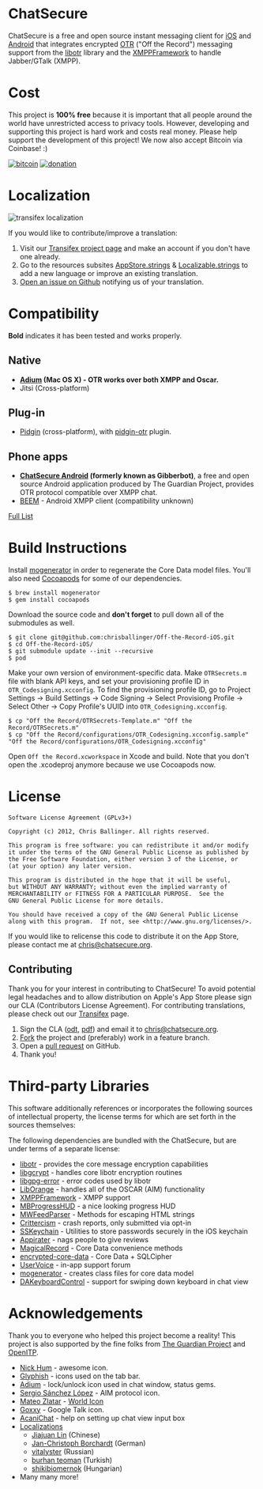 ChatSecure
=========

ChatSecure is a free and open source instant messaging client for [iOS](https://itunes.apple.com/us/app/chatsecure/id464200063) and [Android](https://play.google.com/store/apps/details?id=info.guardianproject.otr.app.im&hl=en) that integrates encrypted [OTR](https://en.wikipedia.org/wiki/Off-the-Record_Messaging) ("Off the Record") messaging support from the [libotr](https://otr.cypherpunks.ca/) library and the [XMPPFramework](https://github.com/robbiehanson/XMPPFramework/) to handle Jabber/GTalk (XMPP).


Cost
=========

This project is **100% free** because it is important that all people around the world have unrestricted access to privacy tools.
However, developing and supporting this project is hard work and costs real money. Please help support the development of this project! We now also accept Bitcoin via Coinbase! :)

[![bitcoin](https://chatsecure.org/images/bitcoin_donate.png)](https://coinbase.com/checkouts/1cf35f00d722205726f50b940786c413) [![donation](https://chatsecure.org/images/paypal_donate.png)](https://www.paypal.com/cgi-bin/webscr?cmd=_s-xclick&hosted_button_id=XRBHJ9AX5VWNA) 


Localization
=========

![transifex localization](https://www.transifex.com/projects/p/chatsecure/resource/strings/chart/image_png)

If you would like to contribute/improve a translation:

 1. Visit our [Transifex project page](https://www.transifex.net/projects/p/chatsecure/) and make an account if you don't have one already.
 2. Go to the resources subsites [AppStore.strings](https://www.transifex.net/projects/p/chatsecure/resource/appstorestrings/) & [Localizable.strings](https://www.transifex.net/projects/p/chatsecure/resource/strings/) to add a new language or improve an existing translation. 
 3. [Open an issue on Github](https://github.com/chrisballinger/Off-the-Record-iOS/issues) notifying us of your translation.



Compatibility
=========

**Bold** indicates it has been tested and works properly.

Native
------
* **[Adium](https://adium.im/) (Mac OS X) - OTR works over both XMPP and Oscar.**
* Jitsi (Cross-platform)

Plug-in
------
* [Pidgin](https://pidgin.im/) (cross-platform), with [pidgin-otr](https://otr.cypherpunks.ca/index.php#downloads) plugin.

Phone apps
------
* **[ChatSecure Android](https://guardianproject.info/apps/chatsecure/) (formerly known as Gibberbot)**, a free and open source Android application produced by The Guardian Project, provides OTR protocol compatible over XMPP chat.
* [BEEM](http://beem-project.com/projects/beem) - Android XMPP client (compatibility unknown)

[Full List](https://en.wikipedia.org/wiki/Off-the-Record_Messaging#Client_support)

Build Instructions
========
Install [mogenerator](http://rentzsch.github.io/mogenerator/) in order to regenerate the Core Data model files. You'll also need [Cocoapods](http://cocoapods.org) for some of our dependencies.
    
    $ brew install mogenerator
    $ gem install cocoapods
    
Download the source code and **don't forget** to pull down all of the submodules as well.

    $ git clone git@github.com:chrisballinger/Off-the-Record-iOS.git
    $ cd Off-the-Record-iOS/
    $ git submodule update --init --recursive
    $ pod
    
Make your own version of environment-specific data. Make `OTRSecrets.m` file with blank API keys, and set your provisioning profile ID in `OTR_Codesigning.xcconfig`. To find the provisioning profile ID, go to Project Settings -> Build Settings -> Code Signing -> Select Provisiong Profile -> Select Other -> Copy Profile's UUID into `OTR_Codesigning.xcconfig`.

    $ cp "Off the Record/OTRSecrets-Template.m" "Off the Record/OTRSecrets.m"
    $ cp "Off the Record/configurations/OTR_Codesigning.xcconfig.sample" "Off the Record/configurations/OTR_Codesigning.xcconfig"

    
Open `Off the Record.xcworkspace` in Xcode and build. Note that you don't open the .xcodeproj anymore because we use Cocoapods now.

License
=========

	Software License Agreement (GPLv3+)
	
	Copyright (c) 2012, Chris Ballinger. All rights reserved.
	
	This program is free software: you can redistribute it and/or modify
	it under the terms of the GNU General Public License as published by
	the Free Software Foundation, either version 3 of the License, or
	(at your option) any later version.
	
	This program is distributed in the hope that it will be useful,
	but WITHOUT ANY WARRANTY; without even the implied warranty of
	MERCHANTABILITY or FITNESS FOR A PARTICULAR PURPOSE.  See the
	GNU General Public License for more details.
	
	You should have received a copy of the GNU General Public License
	along with this program.  If not, see <http://www.gnu.org/licenses/>.

If you would like to relicense this code to distribute it on the App Store, 
please contact me at [chris@chatsecure.org](mailto:chris@chatsecure.org).

Contributing
------------

Thank you for your interest in contributing to ChatSecure! To avoid potential legal headaches and to allow distribution on Apple's App Store please sign our CLA (Contributors License Agreement). For contributing translations, please check out our [Transifex](https://www.transifex.com/projects/p/chatsecure/) page.

1. Sign the CLA ([odt](https://github.com/chrisballinger/Off-the-Record-iOS/raw/master/media/contributing/CLA.odt), [pdf](https://github.com/chrisballinger/Off-the-Record-iOS/raw/master/media/contributing/CLA.pdf)) and email it to [chris@chatsecure.org](mailto:chris@chatsecure.org).
2. [Fork](https://github.com/chrisballinger/Off-the-Record-iOS/fork) the project and (preferably) work in a feature branch.
3. Open a [pull request](https://github.com/chrisballinger/off-the-record-ios/pulls) on GitHub.
4. Thank you!


Third-party Libraries
=========

This software additionally references or incorporates the following sources
of intellectual property, the license terms for which are set forth
in the sources themselves:

The following dependencies are bundled with the ChatSecure, but are under
terms of a separate license:

* [libotr](https://otr.cypherpunks.ca/) - provides the core message encryption capabilities
* [libgcrypt](https://www.gnu.org/software/libgcrypt/) - handles core libotr encryption routines
* [libgpg-error](http://www.gnupg.org/related_software/libgpg-error/) - error codes used by libotr
* [LibOrange](https://github.com/unixpickle/LibOrange) - handles all of the OSCAR (AIM) functionality
* [XMPPFramework](https://github.com/robbiehanson/XMPPFramework) - XMPP support
* [MBProgressHUD](https://github.com/jdg/MBProgressHUD) - a nice looking progress HUD
* [MWFeedParser](https://github.com/mwaterfall/MWFeedParser) - Methods for escaping HTML strings
* [Crittercism](https://www.crittercism.com/) - crash reports, only submitted via opt-in
* [SSKeychain](https://github.com/soffes/sskeychain) - Utilities to store passwords securely in the iOS keychain
* [Appirater](https://github.com/arashpayan/appirater) - nags people to give reviews
* [MagicalRecord](https://github.com/magicalpanda/MagicalRecord) - Core Data convenience methods
* [encrypted-core-data](https://github.com/project-imas/encrypted-core-data) - Core Data + SQLCipher
* [UserVoice](https://www.uservoice.com/) - in-app support forum
* [mogenerator](https://github.com/rentzsch/mogenerator) - creates class files for core data model
* [DAKeyboardControl](https://github.com/danielamitay/DAKeyboardControl) - support for swiping down keyboard in chat view

Acknowledgements
=========

Thank you to everyone who helped this project become a reality! This project is also supported by the fine folks from [The Guardian Project](https://guardianproject.info) and [OpenITP](https://openitp.org).

* [Nick Hum](http://nickhum.com/) - awesome icon.
* [Glyphish](http://glyphish.com/) - icons used on the tab bar.
* [Adium](https://adium.im/) - lock/unlock icon used in chat window, status gems.
* [Sergio Sánchez López](https://www.iconfinder.com/icons/7043/aim_icon) - AIM protocol icon.
* [Mateo Zlatar](http://thenounproject.com/mateozlatar/) - [World Icon](http://thenounproject.com/term/world/6502/)
* [Goxxy](http://rocketdock.com/addon/icons/3462) - Google Talk icon.
* [AcaniChat](https://github.com/acani/AcaniChat) - help on setting up chat view input box
* [Localizations](https://www.transifex.com/projects/p/chatsecure/)
	* [Jiajuan Lin](http://www.personal.psu.edu/jwl5262/blogs/lin_portfolio/) (Chinese)
	* [Jan-Christoph Borchardt](http://jancborchardt.net/) (German)
	* [vitalyster](https://github.com/vitalyster) (Russian)
	* [burhan teoman](https://www.transifex.net/accounts/profile/burhanteoman/) (Turkish)
	* [shikibiomernok](https://www.transifex.net/accounts/profile/shikibiomernok/) (Hungarian)
* Many many more!
